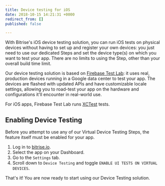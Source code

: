 ```yaml
---
title: Device testing for iOS
date: 2018-10-15 14:21:31 +0000
redirect_from: []
published: false

---
```

With Bitrise's iOS device testing solution, you can run iOS tests on physical devices without having to set up and register your own devices: you just need to use our dedicated Steps and set the device type(s) on which you want to test your app. There are no limits to using the Step, other than your overall build time limit.

Our device testing solution is based on [Firebase Test Lab](https://firebase.google.com/docs/test-lab/): it uses real, production devices running in a Google data center to test your app. The devices are flashed with updated APIs and have customizable locale settings, allowing you to road-test your app on the hardware and configurations it'll encounter in real-world use.

For iOS apps, Firebase Test Lab runs [XCTest](https://developer.apple.com/documentation/xctest) tests. 

## Enabling Device Testing 

Before you attempt to use any of our Virtual Device Testing Steps, the feature itself must be enabled for your app. 

1. Log in to [bitrise.io](https://app.bitrise.io/). 
2. Select the app on your Dashboard. 
3. Go to the `Settings` tab. 
4. Scroll down to `Device Testing` and toggle `ENABLE UI TESTS ON VIRTUAL DEVICES`. 

That's it! You are now ready to start using our Device Testing solution. 